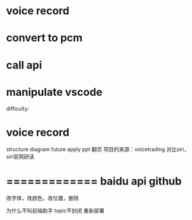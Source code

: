 # voice record 
# convert to pcm
# call api
# manipulate vscode

difficulty:
# voice record


structure diagram
future apply
ppt 翻页
项目的来源：voicetrading
对比siri， siri官网研读




=============
baidu api github
==============

改字体，改颜色，改位置，删除

为什么不叫前端助手
topic不封闭
重新部署